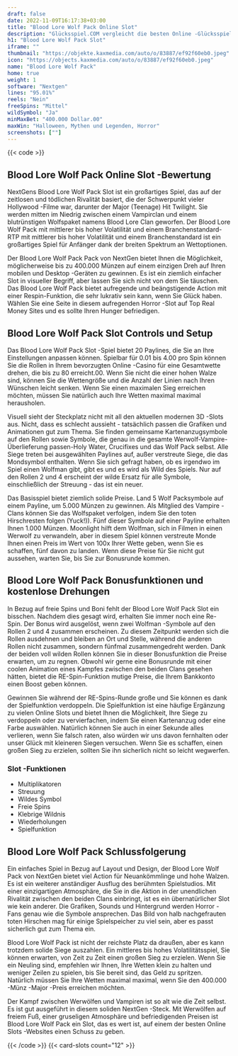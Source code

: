 ```yaml
---
draft: false
date: 2022-11-09T16:17:38+03:00
title: "Blood Lore Wolf Pack Online Slot"
description: "Glücksspiel.COM vergleicht die besten Online -Glücksspiel -Sites und -spiele der Kanada.  Unabhängige Produktbewertungen und exklusive Anmeldeangebote. Jetzt spielen!"
h1: "Blood Lore Wolf Pack Slot"
iframe: ""
thumbnail: "https://objekte.kaxmedia.com/auto/o/83887/ef92f60eb0.jpeg"
icon: "https://objects.kaxmedia.com/auto/o/83887/ef92f60eb0.jpeg"
name: "Blood Lore Wolf Pack"
home: true
weight: 1
software: "Nextgen"
lines: "95.01%"
reels: "Nein"
freeSpins: "Mittel"
wildSymbol: "Ja"
minMaxBet: "400.000 Dollar.00"
maxWin: "Halloween, Mythen und Legenden, Horror"
screenshots: [""]
---
```


{{< code >}}<h2>Blood Lore Wolf Pack Online Slot -Bewertung</h2><p>NextGens Blood Lore Wolf Pack Slot ist ein großartiges Spiel, das auf der zeitlosen und tödlichen Rivalität basiert, die der Schwerpunkt vieler Hollywood -Filme war, darunter der Major (Teenage) Hit Twilight. Sie werden mitten im Niedrig zwischen einem Vampirclan und einem blutrünstigen Wolfspaket namens Blood Lore Clan geworfen. Der Blood Lore Wolf Pack mit mittlerer bis hoher Volatilität und einem Branchenstandard-RTP mit mittlerer bis hoher Volatilität und einem Branchenstandard ist ein großartiges Spiel für Anfänger dank der breiten Spektrum an Wettoptionen.</p><p>Der Blood Lore Wolf Pack Pack von NextGen bietet Ihnen die Möglichkeit, möglicherweise bis zu 400.000 Münzen auf einem einzigen Dreh auf Ihren mobilen und Desktop -Geräten zu gewinnen. Es ist ein ziemlich einfacher Slot in visueller Begriff, aber lassen Sie sich nicht von dem Sie täuschen. Das Blood Lore Wolf Pack bietet aufregende und beängstigende Action mit einer Respin-Funktion, die sehr lukrativ sein kann, wenn Sie Glück haben. Wählen Sie eine Seite in diesem aufregenden Horror -Slot auf Top Real Money Sites und es sollte Ihren Hunger befriedigen.</p><h2>Blood Lore Wolf Pack Slot Controls und Setup</h2><p>Das Blood Lore Wolf Pack Slot -Spiel bietet 20 Paylines, die Sie an Ihre Einstellungen anpassen können. Spielbar für 0.01 bis 4.00 pro Spin können Sie die Rollen in Ihrem bevorzugten Online -Casino für eine Gesamtwette drehen, die bis zu 80 erreicht.00. Wenn Sie nicht die einer hohen Walze sind, können Sie die Wettengröße und die Anzahl der Linien nach Ihren Wünschen leicht senken. Wenn Sie einen maximalen Sieg erreichen möchten, müssen Sie natürlich auch Ihre Wetten maximal maximal herausholen.</p><p>Visuell sieht der Steckplatz nicht mit all den aktuellen modernen 3D -Slots aus. Nicht, dass es schlecht aussieht - tatsächlich passen die Grafiken und Animationen gut zum Thema. Sie finden gemeinsame Kartenanzugsymbole auf den Rollen sowie Symbole, die genau in die gesamte Werwolf-Vampire-Überlieferung passen-Holy Water, Crucifixes und das Wolf Pack selbst. Alle Siege treten bei ausgewählten Paylines auf, außer verstreute Siege, die das Mondsymbol enthalten. Wenn Sie sich gefragt haben, ob es irgendwo im Spiel einen Wolfman gibt, gibt es und es wird als Wild des Spiels. Nur auf den Rollen 2 und 4 erscheint der wilde Ersatz für alle Symbole, einschließlich der Streuung - das ist ein neuer.</p><p>Das Basisspiel bietet ziemlich solide Preise. Land 5 Wolf Packsymbole auf einem Payline, um 5.000 Münzen zu gewinnen. Als Mitglied des Vampire -Clans können Sie das Wolfspaket verfolgen, indem Sie den toten Hirschresten folgen (Yuck!)). Fünf dieser Symbole auf einer Payline erhalten Ihnen 1.000 Münzen. Moonlight hilft dem Wolfman, sich in Filmen in einen Werwolf zu verwandeln, aber in diesem Spiel können verstreute Monde Ihnen einen Preis im Wert von 100x Ihrer Wette geben, wenn Sie es schaffen, fünf davon zu landen. Wenn diese Preise für Sie nicht gut aussehen, warten Sie, bis Sie zur Bonusrunde kommen.</p><h2>Blood Lore Wolf Pack Bonusfunktionen und kostenlose Drehungen</h2><p>In Bezug auf freie Spins und Boni fehlt der Blood Lore Wolf Pack Slot ein bisschen. Nachdem dies gesagt wird, erhalten Sie immer noch eine Re-Spin. Der Bonus wird ausgelöst, wenn zwei Wolfman -Symbole auf den Rollen 2 und 4 zusammen erscheinen. Zu diesem Zeitpunkt werden sich die Rollen ausdehnen und bleiben an Ort und Stelle, während die anderen Rollen nicht zusammen, sondern fünfmal zusammengedreht werden. Dank der beiden voll wilden Rollen können Sie in dieser Bonusfunktion die Preise erwarten, um zu regnen. Obwohl wir gerne eine Bonusrunde mit einer coolen Animation eines Kampfes zwischen den beiden Clans gesehen hätten, bietet die RE-Spin-Funktion mutige Preise, die Ihrem Bankkonto einen Boost geben können.</p><p>Gewinnen Sie während der RE-Spins-Runde große und Sie können es dank der Spielfunktion verdoppeln. Die Spielfunktion ist eine häufige Ergänzung zu vielen Online Slots und bietet Ihnen die Möglichkeit, Ihre Siege zu verdoppeln oder zu vervierfachen, indem Sie einen Kartenanzug oder eine Farbe auswählen. Natürlich können Sie auch in einer Sekunde alles verlieren, wenn Sie falsch raten, also würden wir uns davon fernhalten oder unser Glück mit kleineren Siegen versuchen. Wenn Sie es schaffen, einen großen Sieg zu erzielen, sollten Sie ihn sicherlich nicht so leicht wegwerfen.</p><h3>
Slot -Funktionen</h3><ul>
<li></span>
Multiplikatoren</li>
<li></span>
Streuung</li>
<li></span>
Wildes Symbol</li>
<li></span>
Freie Spins</li>
<li></span>
Klebrige Wildnis</li>
<li></span>
Wiederholungen</li>
<li></span>
Spielfunktion</li></ul><h2>Blood Lore Wolf Pack Schlussfolgerung</h2><p>Ein einfaches Spiel in Bezug auf Layout und Design, der Blood Lore Wolf Pack von NextGen bietet viel Action für Neuankömmlinge und hohe Walzen. Es ist ein weiterer anständiger Ausflug des berühmten Spielstudios. Mit einer einzigartigen Atmosphäre, die Sie in die Aktion in der unendlichen Rivalität zwischen den beiden Clans einbringt, ist es ein übernatürlicher Slot wie kein anderer. Die Grafiken, Sounds und Hintergrund werden Horror -Fans genau wie die Symbole ansprechen. Das Bild von halb nachgefrauten toten Hirschen mag für einige Spielspeicher zu viel sein, aber es passt sicherlich gut zum Thema ein.</p><p>Blood Lore Wolf Pack ist nicht der reichste Platz da draußen, aber es kann trotzdem solide Siege auszahlen. Ein mittleres bis hohes Volatilitätsspiel, Sie können erwarten, von Zeit zu Zeit einen großen Sieg zu erzielen. Wenn Sie ein Neuling sind, empfehlen wir Ihnen, Ihre Wetten klein zu halten und weniger Zeilen zu spielen, bis Sie bereit sind, das Geld zu spritzen. Natürlich müssen Sie Ihre Wetten maximal maximal, wenn Sie den 400.000 -Münz -Major -Preis erreichen möchten.</p><p>Der Kampf zwischen Werwölfen und Vampiren ist so alt wie die Zeit selbst. Es ist gut ausgeführt in diesem soliden NextGen -Steck. Mit Werwölfen auf freiem Fuß, einer gruseligen Atmosphäre und befriedigenden Preisen ist Blood Lore Wolf Pack ein Slot, das es wert ist, auf einem der besten Online Slots -Websites einen Schuss zu geben.</p>{{< /code >}}
 {{< card-slots count="12" >}}